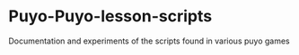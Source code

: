 # Puyo-Puyo-lesson-scripts
Documentation and experiments of the scripts found in various puyo games
